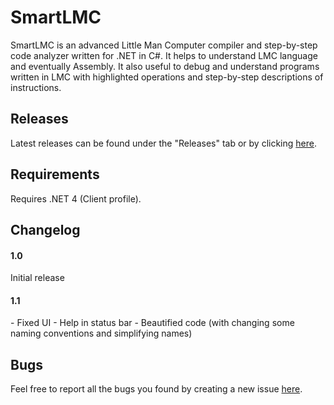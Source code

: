 # SmartLMC
SmartLMC is an advanced Little Man Computer compiler and step-by-step code analyzer written for .NET in C#. It helps to understand LMC language and eventually Assembly. It also useful to debug and understand programs written in LMC with highlighted operations and step-by-step descriptions of instructions.

## Releases
Latest releases can be found under the "Releases" tab or by clicking [here](https://github.com/geiszla/SmartLMC/releases).

## Requirements
Requires .NET 4 (Client profile).

## Changelog
<h4>1.0</h4>
Initial release
<h4>1.1</h4>
 - Fixed UI
 - Help in status bar
 - Beautified code (with changing some naming conventions and simplifying names)

## Bugs
Feel free to report all the bugs you found by creating a new issue [here](https://github.com/geiszla/SmartLMC/issues).
